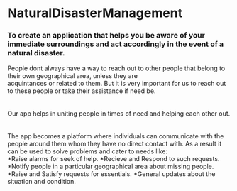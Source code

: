 # NaturalDisasterManagement
  ### To create an application that helps you be aware of your immediate surroundings and act accordingly in the event of a natural   disaster.
  People dont always have a way to reach out to other people that belong to their own geographical area, unless they are    
  acquintances or related to them. But it is very important for us to reach out to these people or take their assistance if 
  need be.<br><br><br>
  Our app helps in uniting people in times of need and helping each other out.<br><br><br>
  The app becomes a platform where individuals can communicate with the people around them whom they have no direct contact 
  with. As a result it can be used to solve problems and cater to needs like:<br>
    *Raise alarms for seek of help.
    *Recieve and Respond to such requests.
    *Notify people in a particular geographical area about missing people.
    *Raise and Satisfy requests for essentials.
    *General updates about the situation and condition.
